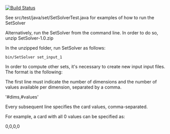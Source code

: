 [![Build Status](https://travis-ci.org/yeison/SetSolver.svg?branch=master)](https://travis-ci.org/yeison/SetSolver)

See src/test/java/set/SetSolverTest.java for examples of how to run the SetSolver


Alternatively, run the SetSolver from the command line.  In order to do so, unzip SetSolver-1.0.zip

In the unzipped folder, run SetSolver as follows:

```
bin/SetSolver set_input_1
```

In order to compute other sets, it's necessary to create new input input files.  The format is the following:

The first line must indicate the number of dimensions and the number of values available per dimension, separated by a comma.

'#dims,#values'

Every subsequent line specifies the card values, comma-separated.

For example, a card with all 0 values can be specified as:

0,0,0,0